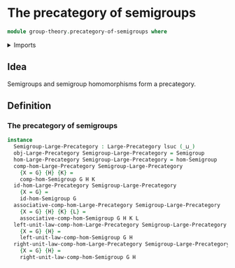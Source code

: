 # The precategory of semigroups

```agda
module group-theory.precategory-of-semigroups where
```

<details><summary>Imports</summary>

```agda
open import category-theory.large-precategories

open import foundation.universe-levels

open import group-theory.homomorphisms-semigroups
open import group-theory.semigroups
```

</details>

## Idea

Semigroups and semigroup homomorphisms form a precategory.

## Definition

### The precategory of semigroups

```agda
instance
  Semigroup-Large-Precategory : Large-Precategory lsuc (_⊔_)
  obj-Large-Precategory Semigroup-Large-Precategory = Semigroup
  hom-Large-Precategory Semigroup-Large-Precategory = hom-Semigroup
  comp-hom-Large-Precategory Semigroup-Large-Precategory
    {X = G} {H} {K} =
    comp-hom-Semigroup G H K
  id-hom-Large-Precategory Semigroup-Large-Precategory
    {X = G} =
    id-hom-Semigroup G
  associative-comp-hom-Large-Precategory Semigroup-Large-Precategory
    {X = G} {H} {K} {L} =
    associative-comp-hom-Semigroup G H K L
  left-unit-law-comp-hom-Large-Precategory Semigroup-Large-Precategory
    {X = G} {H} =
    left-unit-law-comp-hom-Semigroup G H
  right-unit-law-comp-hom-Large-Precategory Semigroup-Large-Precategory
    {X = G} {H} =
    right-unit-law-comp-hom-Semigroup G H
```
